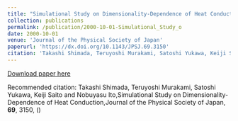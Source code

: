 ```yaml
---
title: "Simulational Study on Dimensionality-Dependence of Heat Conduction"
collection: publications
permalink: /publication/2000-10-01-Simulational_Study_o
date: 2000-10-01
venue: 'Journal of the Physical Society of Japan'
paperurl: 'https://dx.doi.org/10.1143/JPSJ.69.3150'
citation: 'Takashi Shimada, Teruyoshi Murakami, Satoshi Yukawa, Keiji Saito and Nobuyasu Ito,Simulational Study on Dimensionality-Dependence of Heat Conduction,Journal of the Physical Society of Japan, <b>69</b>, 3150, ()'
---
```


<a href='https://dx.doi.org/10.1143/JPSJ.69.3150'>Download paper here</a>

Recommended citation: Takashi Shimada, Teruyoshi Murakami, Satoshi Yukawa, Keiji Saito and Nobuyasu Ito,Simulational Study on Dimensionality-Dependence of Heat Conduction,Journal of the Physical Society of Japan, <b>69</b>, 3150, ()